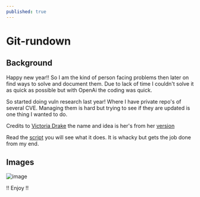 ```yaml
---
published: true
---
```


# Git-rundown

## Background

Happy new year!! So I am the kind of person facing problems then later on find ways to solve and document them. Due to lack of time I couldn't solve it as quick as possible but with OpenAi the coding was quick.

So started doing vuln research last year! Where I have private repo's of several CVE. Managing them is hard but trying to see if they are updated is one thing I wanted to do.

Credits to [Victoria Drake](https://victoria.dev/) the name and idea is her's from her [version](https://github.com/victoriadrake/git-rundown)

Read the [script](https://github.com/iAmG-r00t/whackyscripts/blob/main/git-rundown/gitrundown.sh) you will see what it does. It is whacky but gets the job done from my end.

## Images

![image](https://user-images.githubusercontent.com/70489395/232953646-8b6e9b9b-8e60-4511-b9ec-7f22803a84e9.png)

!! Enjoy !!
